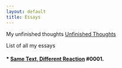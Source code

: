 ```yaml
---
layout: default
title: Essays
---
```


My unfinished thoughts
[Unfinished Thoughts](essays/unfinished_thoughts.md)

List of all my essays

#### *  [Same Text, Different Reaction](/essays/same_text_different_reaction) #0001.


